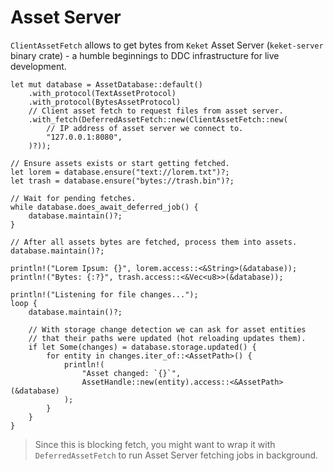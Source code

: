 # Asset Server

`ClientAssetFetch` allows to get bytes from `Keket` Asset Server (`keket-server`
binary crate) - a humble beginnings to DDC infrastructure for live development.

```rust,ignore
let mut database = AssetDatabase::default()
    .with_protocol(TextAssetProtocol)
    .with_protocol(BytesAssetProtocol)
    // Client asset fetch to request files from asset server.
    .with_fetch(DeferredAssetFetch::new(ClientAssetFetch::new(
        // IP address of asset server we connect to.
        "127.0.0.1:8080",
    )?));

// Ensure assets exists or start getting fetched.
let lorem = database.ensure("text://lorem.txt")?;
let trash = database.ensure("bytes://trash.bin")?;

// Wait for pending fetches.
while database.does_await_deferred_job() {
    database.maintain()?;
}

// After all assets bytes are fetched, process them into assets.
database.maintain()?;

println!("Lorem Ipsum: {}", lorem.access::<&String>(&database));
println!("Bytes: {:?}", trash.access::<&Vec<u8>>(&database));

println!("Listening for file changes...");
loop {
    database.maintain()?;

    // With storage change detection we can ask for asset entities
    // that their paths were updated (hot reloading updates them).
    if let Some(changes) = database.storage.updated() {
        for entity in changes.iter_of::<AssetPath>() {
            println!(
                "Asset changed: `{}`",
                AssetHandle::new(entity).access::<&AssetPath>(&database)
            );
        }
    }
}
```

> Since this is blocking fetch, you might want to wrap it with `DeferredAssetFetch`
> to run Asset Server fetching jobs in background.
